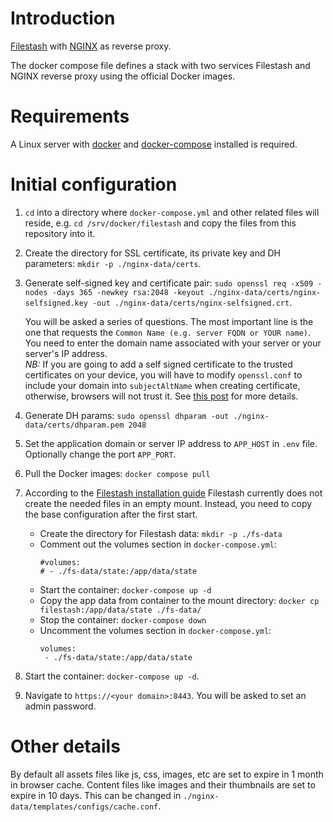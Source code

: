 # Introduction
[Filestash](https://github.com/mickael-kerjean/filestash) with [NGINX](https://github.com/nginx) as reverse proxy.

The docker compose file defines a stack with two services Filestash and NGINX reverse proxy using the official Docker images.

# Requirements
A Linux server with [docker](https://docs.docker.com/install/) and [docker-compose](https://docs.docker.com/compose/install/) installed is required.

# Initial configuration
1. `cd` into a directory where `docker-compose.yml` and other related files will reside, e.g. `cd /srv/docker/filestash` and copy the files from this repository into it.
2. Create the directory for SSL certificate, its private key and DH parameters: `mkdir -p ./nginx-data/certs`.
3. Generate self-signed key and certificate pair: `sudo openssl req -x509 -nodes -days 365 -newkey rsa:2048 -keyout ./nginx-data/certs/nginx-selfsigned.key -out ./nginx-data/certs/nginx-selfsigned.crt`.

   You will be asked a series of questions. The most important line is the one that requests the `Common Name (e.g. server FQDN or YOUR name)`. You need to enter the domain name associated with your server or your server's IP address.  
   _NB:_ If you are going to add a self signed certificate to the trusted certificates on your device, you will have to modify `openssl.conf` to include your domain into `subjectAltName` when creating certificate, otherwise, browsers will not trust it. See [this post](https://stackoverflow.com/a/21494483/108686) for more details.
4. Generate DH params: `sudo openssl dhparam -out ./nginx-data/certs/dhparam.pem 2048`
5. Set the application domain or server IP address to `APP_HOST` in `.env` file. Optionally change the port `APP_PORT`.
6. Pull the Docker images: `docker compose pull`
7. According to the [Filestash installation guide](https://www.filestash.app/docs/install-and-upgrade/#optional-using-a-bind-mount-for-persistent-configuration) Filestash currently does not create the needed files in an empty mount. Instead, you need to copy the base configuration after the first start.

   * Create the directory for Filestash data: `mkdir -p ./fs-data`
   * Comment out the volumes section in `docker-compose.yml`:
      ```
      #volumes:
      # - ./fs-data/state:/app/data/state
      ```
   * Start the container: `docker-compose up -d`
   * Copy the app data from container to the mount directory: `docker cp filestash:/app/data/state ./fs-data/`
   * Stop the container: `docker-compose down`
   * Uncomment the volumes section in `docker-compose.yml`:
      ```
      volumes:
       - ./fs-data/state:/app/data/state
      ```
8. Start the container: `docker-compose up -d`.
9. Navigate to `https://<your domain>:8443`. You will be asked to set an admin password.

# Other details
By default all assets files like js, css, images, etc are set to expire in 1 month in browser cache. Content files like images and their thumbnails are set to expire in 10 days. This can be changed in `./nginx-data/templates/configs/cache.conf`.